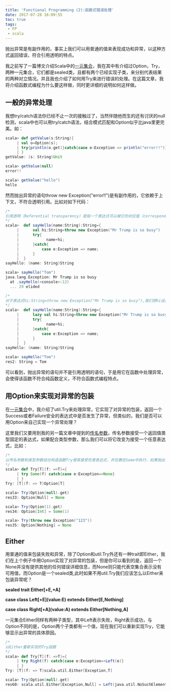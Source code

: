 ```yaml
---
title: 'Functional Programming (2):函数式错误处理'
date: 2017-07-28 16:09:55
toc: true
tags:
 - FP
 - scala
---
```


  抛出异常是有副作用的，事实上我们可以用普通的值来表现成功和异常，以这种方式返回错误，符合引用透明的特点。

  我之前写了一篇博文介绍Scala中的[一元集合](/2017/07/15/Learning-Scala-6-Monadic/)，我在其中有介绍过Option，Try，两种一元集合，它们都是sealed类，且都有两个已经实现子类，来分别代表结果的两种对立情况。并且我也介绍了如何用Try来进行错误的处理。在这篇文章，我将介绍函数式编程为什么要这样做，同时更详细的说明如何这样做。

<!--more-->

## 一般的异常处理

  我想try/catch语法你已经不止一次的接触过了，当然伴随他而生的还有讨厌的null检测，scala中也可以用try/catch语法，结合模式匹配和Option似乎比java里更完美。如：

```scala
scala> def getValue(s:String){
     | val o=Option(s);
     | try{println(o.get)}catch{case e:Exception => println("error!!")}
     | }
getValue: (s: String)Unit

scala> getValue(null)
error!!

scala> getValue("hello")
hello
```

  然而抛出异常的语句throw new Exception("error!!")是有副作用的，它依赖于上下文，不符合透明引用。比如对如下代码：

```scala
/*
引用透明（Referential transparency）是指一个表达式可以被它的对应值（corresponding value）取代而不改变程序的行为.
*/
scala>  def sayHello(name:String):String={
     |      val hi:String=throw new Exception("Mr Trump is so busy")
     |      try{
     |            name+hi;
     |      }catch{
     |          case e:Exception => name;
     |      }
     |  }
sayHello: (name: String)String

scala> sayHello("Tom")
java.lang.Exception: Mr Trump is so busy
  at .sayHello(<console>:12)
  ... 29 elided

/*
对于表达式hi:String=throw new Exception("Mr Trump is so busy"),我们把hi设置为懒值，即我们把该表达式嵌入了一个表达式，但是可以看到出现了不同的结果，即改变程序的行为.所以异常抛出不是引用透明的。
*/
scala>  def sayHello(name:String):String={
     |      lazy val hi:String=throw new Exception("Mr Trump is so busy")
     |      try{
     |            name+hi;
     |      }catch{
     |          case e:Exception => name;
     |      }
     |  }
sayHello: (name: String)String

scala> sayHello("Tom")
res2: String = Tom
```

可以看到，抛出异常的语句并不是引用透明的语句，于是用它在函数中处理异常，会使得该函数不符合纯函数定义，不符合函数式编程特点。

## 用Option来实现对异常的包装

  在[一元集合](/2017/07/15/Learning-Scala-6-Monadic/)中，我介绍了util.Try来处理异常，它实现了对异常的包装，返回一个Success或者Failure安全的表达式中是否发生了异常，但类似的，我们是否可以用Option来自己实现一个异常处理？

  这里我们又要用到我的另一篇文章中提到的[传名参数](/2017/07/12/Learning-Scala-2-By-name-parameter/)，传名参数接受一个返回值类型固定的表达式，如果配合类型参数，那么我们可以将它改变为接受一个任意表达式，比如：

```scala
/*
以传名参数和类型参数结合构造函数Try使其接受任意表达式，并包裹在Some中执行，如果抛出任何异常则返回None
*/
scala> def Try[T](f: =>T)={
     | try Some(f) catch{case e:Exception=>None}
     | }
Try: [T](f: => T)Option[T]

scala> Try(Option(null).get)
res33: Option[Null] = None

scala> Try(Option(1).get)
res34: Option[Int] = Some(1)

scala> Try(throw new Exception("123"))
res35: Option[Nothing] = None
```

## Either

用普通的值来包装失败和异常，除了Option和util.Try外还有一种trait即Either，我们在上个例子中用Option实现了对异常的包装，但是你可以看到的是，返回一个None并没有提供其他的任何错误详细信息，而None则只能代表空集合表示没有可用值，而Option是一个sealed类,此时如果不用util.Try我们应该怎么以Either来包装异常呢？

**sealed trait Either[+E,+A]**

**case class Left\[+E](value:E) extends Either[E,Nothing]**

**case class Right\[+A](value:A) extends Either[Nothing,A]**

一元集合Either同样有两种子类型，其中Left表示失败，Right表示成功，与Option不同的是，Option两个子类都有一个值，现在我们可以重新实现Try，它能够显示出异常的具体原因。

```scala
/*
以Either重新实现的Try函数
*/
scala> def Try[T](f: =>T)={
     | try Right(f) catch{case e:Exception=>Left(e)}
     | }
Try: [T](f: => T)scala.util.Either[Exception,T]

scala> Try(Option(null).get)
res60: scala.util.Either[Exception,Null] = Left(java.util.NoSuchElementException: None.get)
```

